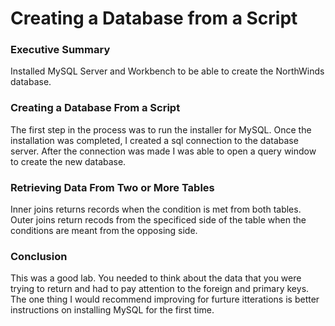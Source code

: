 # Creating a Database from a Script

### Executive Summary
Installed MySQL Server and Workbench to be able to create the NorthWinds database.

### Creating a Database From a Script
The first step in the process was to run the installer for MySQL. Once the installation was completed, I created a sql connection to the database server. After the connection was made I was able to open a query window to create the new database. 

### Retrieving Data From Two or More Tables
Inner joins returns records when the condition is met from both tables. Outer joins return recods from the specificed side of the table when the conditions are meant from the opposing side. 

### Conclusion
This was a good lab. You needed to think about the data that you were trying to return and had to pay attention to the foreign and primary keys. The one thing I would recommend improving for furture itterations is better instructions on installing MySQL for the first time. 
